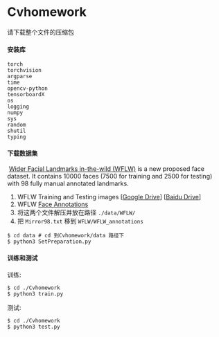 # Cvhomework
请下载整个文件的压缩包

#### 安装库

~~~shell
torch
torchvision
argparse
time
opencv-python
tensorboardX 
os
logging
numpy
sys
random
shutil
typing
~~~

#### 下载数据集

​    [Wider Facial Landmarks in-the-wild (WFLW)](https://wywu.github.io/projects/LAB/WFLW.html) is a new proposed face dataset. It contains 10000 faces (7500 for training and 2500 for testing)  with 98 fully manual annotated landmarks.

1. WFLW Training and Testing images [[Google Drive](https://drive.google.com/file/d/1hzBd48JIdWTJSsATBEB_eFVvPL1bx6UC/view?usp=sharing)] [[Baidu Drive](https://pan.baidu.com/s/1paoOpusuyafHY154lqXYrA)]
2. WFLW  [Face Annotations](https://wywu.github.io/projects/LAB/support/WFLW_annotations.tar.gz)
3. 将这两个文件解压并放在路径 `./data/WFLW/`
4. 把 `Mirror98.txt` 移到 `WFLW/WFLW_annotations`

~~~shell
$ cd data # cd 到Cvhomework/data 路径下
$ python3 SetPreparation.py
~~~

#### 训练和测试

训练:

~~~shell
$ cd ./Cvhomework
$ python3 train.py
~~~

测试:

~~~shell
$ cd ./Cvhomework
$ python3 test.py
~~~

